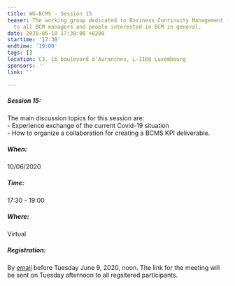 ```yaml
---
title: WG-BCMS - Session 15
teaser: The working group dedicated to Business Continuity Management (BCMS) is addressed
  to all BCM managers and people interested in BCM in general.
date: 2020-06-10 17:30:00 +0200
startime: '17:30'
endtime: '19:00'
tags: []
location: C3, 16 boulevard d’Avranches, L-1160 Luxembourg
sponsors: ''
link: ''

---
```

##### **Session 15**: 

The main discussion topics for this session are:  
\- Experience exchange of the current Covid-19 situation  
\- How to organize a collaboration for creating a BCMS KPI deliverable.

##### When:

10/06/2020

##### Time:

17:30 - 19:00

##### Where:

Virtual

##### Registration:

By [email](mailto:secgen@clusil.lu) before Tuesday June 9, 2020, noon. The link for the meeting will be sent on Tuesday afternoon to all regsitered participants.